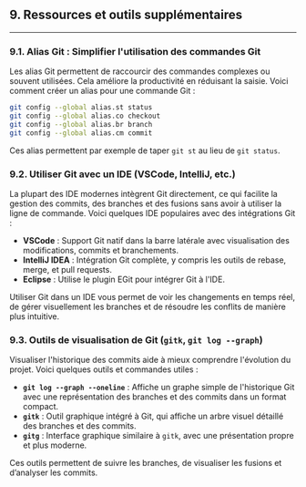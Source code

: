 ## 9. Ressources et outils supplémentaires

---

### 9.1. Alias Git : Simplifier l'utilisation des commandes Git
Les alias Git permettent de raccourcir des commandes complexes ou souvent utilisées. Cela améliore la productivité en réduisant la saisie. Voici comment créer un alias pour une commande Git :
```bash
git config --global alias.st status
git config --global alias.co checkout
git config --global alias.br branch
git config --global alias.cm commit
```
Ces alias permettent par exemple de taper `git st` au lieu de `git status`.

### 9.2. Utiliser Git avec un IDE (VSCode, IntelliJ, etc.)
La plupart des IDE modernes intègrent Git directement, ce qui facilite la gestion des commits, des branches et des fusions sans avoir à utiliser la ligne de commande. Voici quelques IDE populaires avec des intégrations Git :

- **VSCode** : Support Git natif dans la barre latérale avec visualisation des modifications, commits et branchements.
- **IntelliJ IDEA** : Intégration Git complète, y compris les outils de rebase, merge, et pull requests.
- **Eclipse** : Utilise le plugin EGit pour intégrer Git à l'IDE.
  
Utiliser Git dans un IDE vous permet de voir les changements en temps réel, de gérer visuellement les branches et de résoudre les conflits de manière plus intuitive.

### 9.3. Outils de visualisation de Git (`gitk`, `git log --graph`)
Visualiser l'historique des commits aide à mieux comprendre l'évolution du projet. Voici quelques outils et commandes utiles :

- **`git log --graph --oneline`** : Affiche un graphe simple de l'historique Git avec une représentation des branches et des commits dans un format compact.
- **`gitk`** : Outil graphique intégré à Git, qui affiche un arbre visuel détaillé des branches et des commits.
- **`gitg`** : Interface graphique similaire à `gitk`, avec une présentation propre et plus moderne.
  
Ces outils permettent de suivre les branches, de visualiser les fusions et d’analyser les commits.